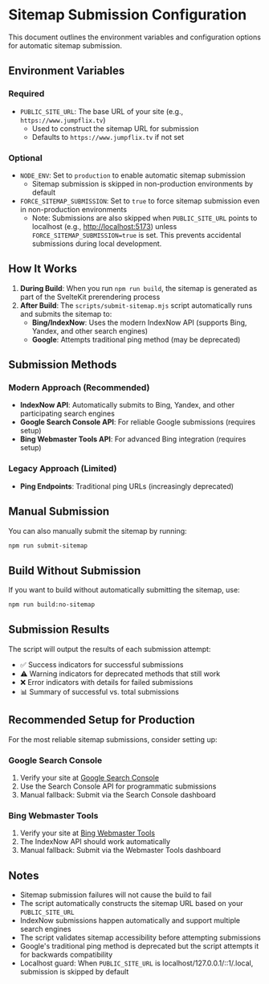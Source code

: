 # Sitemap Submission Configuration

This document outlines the environment variables and configuration options for automatic sitemap submission.

## Environment Variables

### Required

- `PUBLIC_SITE_URL`: The base URL of your site (e.g., `https://www.jumpflix.tv`)
  - Used to construct the sitemap URL for submission
  - Defaults to `https://www.jumpflix.tv` if not set

### Optional

- `NODE_ENV`: Set to `production` to enable automatic sitemap submission
  - Sitemap submission is skipped in non-production environments by default
- `FORCE_SITEMAP_SUBMISSION`: Set to `true` to force sitemap submission even in non-production environments
  - Note: Submissions are also skipped when `PUBLIC_SITE_URL` points to localhost (e.g., <http://localhost:5173>)
    unless `FORCE_SITEMAP_SUBMISSION=true` is set. This prevents accidental submissions during local development.

## How It Works

1. **During Build**: When you run `npm run build`, the sitemap is generated as part of the SvelteKit prerendering process
2. **After Build**: The `scripts/submit-sitemap.mjs` script automatically runs and submits the sitemap to:
   - **Bing/IndexNow**: Uses the modern IndexNow API (supports Bing, Yandex, and other search engines)
   - **Google**: Attempts traditional ping method (may be deprecated)

## Submission Methods

### Modern Approach (Recommended)

- **IndexNow API**: Automatically submits to Bing, Yandex, and other participating search engines
- **Google Search Console API**: For reliable Google submissions (requires setup)
- **Bing Webmaster Tools API**: For advanced Bing integration (requires setup)

### Legacy Approach (Limited)

- **Ping Endpoints**: Traditional ping URLs (increasingly deprecated)

## Manual Submission

You can also manually submit the sitemap by running:

```bash
npm run submit-sitemap
```

## Build Without Submission

If you want to build without automatically submitting the sitemap, use:

```bash
npm run build:no-sitemap
```

## Submission Results

The script will output the results of each submission attempt:

- ✅ Success indicators for successful submissions
- ⚠️ Warning indicators for deprecated methods that still work
- ❌ Error indicators with details for failed submissions
- 📊 Summary of successful vs. total submissions

## Recommended Setup for Production

For the most reliable sitemap submissions, consider setting up:

### Google Search Console

1. Verify your site at [Google Search Console](https://search.google.com/search-console)
2. Use the Search Console API for programmatic submissions
3. Manual fallback: Submit via the Search Console dashboard

### Bing Webmaster Tools

1. Verify your site at [Bing Webmaster Tools](https://www.bing.com/webmasters)
2. The IndexNow API should work automatically
3. Manual fallback: Submit via the Webmaster Tools dashboard

## Notes

- Sitemap submission failures will not cause the build to fail
- The script automatically constructs the sitemap URL based on your `PUBLIC_SITE_URL`
- IndexNow submissions happen automatically and support multiple search engines
- The script validates sitemap accessibility before attempting submissions
- Google's traditional ping method is deprecated but the script attempts it for backwards compatibility
- Localhost guard: When `PUBLIC_SITE_URL` is localhost/127.0.0.1/::1/.local, submission is skipped by default
